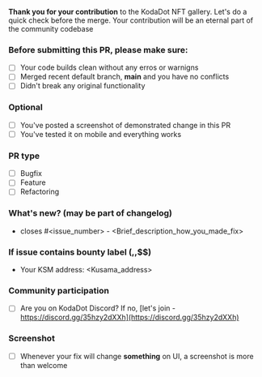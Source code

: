 **Thank you for your contribution** to the KodaDot NFT gallery.
Let's do a quick check before the merge.
Your contribution will be an eternal part of the community codebase

### Before submitting this PR, please make sure:
- [ ] Your code builds clean without any erros or warnigns
- [ ] Merged recent default branch, **main** and you have no conflicts
- [ ] Didn't break any original functionality

### Optional
- [ ] You've posted a screenshot of demonstrated change in this PR
- [ ] You've tested it on mobile and everything works

### PR type
- [ ] Bugfix
- [ ] Feature
- [ ] Refactoring

### What's new? (may be part of changelog)
- closes #<issue_number> - <Brief_description_how_you_made_fix>

### If issue contains bounty label ($,$$,$$$)
- Your KSM address: <Kusama_address>

### Community participation
- [ ] Are you on KodaDot Discord? If no, [let's join - https://discord.gg/35hzy2dXXh](https://discord.gg/35hzy2dXXh)

### Screenshot
- [ ] Whenever your fix will change **something** on UI, a screenshot is more than welcome
